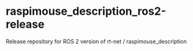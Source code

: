 # raspimouse_description_ros2-release
Release repository for ROS 2 version of rt-net / raspimouse_description

